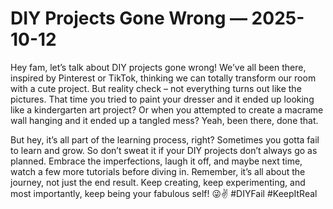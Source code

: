 # DIY Projects Gone Wrong — 2025-10-12

Hey fam, let’s talk about DIY projects gone wrong! We’ve all been there, inspired by Pinterest or TikTok, thinking we can totally transform our room with a cute project. But reality check – not everything turns out like the pictures. That time you tried to paint your dresser and it ended up looking like a kindergarten art project? Or when you attempted to create a macrame wall hanging and it ended up a tangled mess? Yeah, been there, done that.

But hey, it’s all part of the learning process, right? Sometimes you gotta fail to learn and grow. So don’t sweat it if your DIY projects don’t always go as planned. Embrace the imperfections, laugh it off, and maybe next time, watch a few more tutorials before diving in. Remember, it’s all about the journey, not just the end result. Keep creating, keep experimenting, and most importantly, keep being your fabulous self! 😜✌️ #DIYFail #KeepItReal